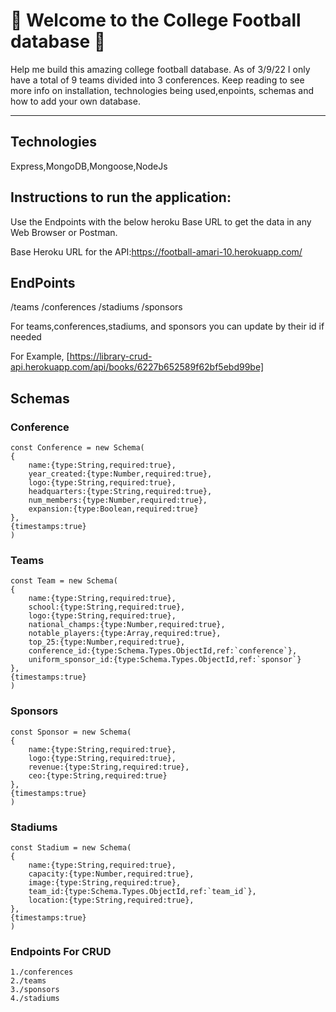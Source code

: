 # 🏈 Welcome to the College Football database 🏫

Help me build this amazing college football database. As of 3/9/22 I only have
a total of 9 teams divided into 3 conferences. Keep reading to see more info on installation,
technologies being used,enpoints, schemas and how to add your own database.

_______________________________________________________________________

## Technologies
Express,MongoDB,Mongoose,NodeJs

## Instructions to run the application:
Use the Endpoints with the below heroku Base URL to get the data in any Web Browser or Postman.

Base Heroku URL for the API:https://football-amari-10.herokuapp.com/

## EndPoints
/teams
/conferences
/stadiums
/sponsors

For teams,conferences,stadiums, and sponsors you can update by their id if needed

For Example, [https://library-crud-api.herokuapp.com/api/books/6227b652589f62bf5ebd99be]

## Schemas

### Conference
```
const Conference = new Schema(
{
    name:{type:String,required:true},
    year_created:{type:Number,required:true},
    logo:{type:String,required:true},
    headquarters:{type:String,required:true},
    num_members:{type:Number,required:true},
    expansion:{type:Boolean,required:true}
},
{timestamps:true}
)
```
### Teams

```
const Team = new Schema(
{
    name:{type:String,required:true},
    school:{type:String,required:true},
    logo:{type:String,required:true},
    national_champs:{type:Number,required:true},
    notable_players:{type:Array,required:true},
    top_25:{type:Number,required:true},
    conference_id:{type:Schema.Types.ObjectId,ref:`conference`},
    uniform_sponsor_id:{type:Schema.Types.ObjectId,ref:`sponsor`}
},
{timestamps:true}
)
```
### Sponsors
```
const Sponsor = new Schema(
{
    name:{type:String,required:true},
    logo:{type:String,required:true},
    revenue:{type:String,required:true},
    ceo:{type:String,required:true}
},
{timestamps:true}
)
```

### Stadiums
```
const Stadium = new Schema(
{
    name:{type:String,required:true},
    capacity:{type:Number,required:true},
    image:{type:String,required:true},
    team_id:{type:Schema.Types.ObjectId,ref:`team_id`},
    location:{type:String,required:true},
},
{timestamps:true}
)

```
### Endpoints For CRUD

```
1./conferences
2./teams
3./sponsors
4./stadiums






